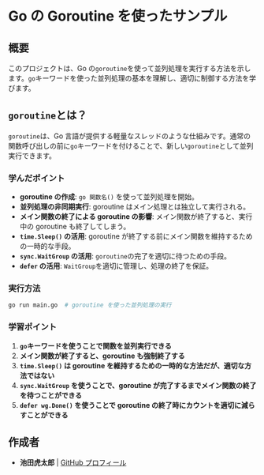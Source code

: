 # Go の Goroutine を使ったサンプル

## 概要

このプロジェクトは、Go の`goroutine`を使って並列処理を実行する方法を示します。`go`キーワードを使った並列処理の基本を理解し、適切に制御する方法を学びます。

## `goroutine`とは？

`goroutine`は、Go 言語が提供する軽量なスレッドのような仕組みです。通常の関数呼び出しの前に`go`キーワードを付けることで、新しい`goroutine`として並列実行できます。

### 学んだポイント

- **goroutine の作成**: `go 関数名()` を使って並列処理を開始。
- **並列処理の非同期実行**: goroutine はメイン処理とは独立して実行される。
- **メイン関数の終了による goroutine の影響**: メイン関数が終了すると、実行中の goroutine も終了してしまう。
- **`time.Sleep()` の活用**: goroutine が終了する前にメイン関数を維持するための一時的な手段。
- **`sync.WaitGroup` の活用**: `goroutine`の完了を適切に待つための手段。
- **`defer` の活用**: `WaitGroup`を適切に管理し、処理の終了を保証。

### 実行方法

```sh
go run main.go  # goroutine を使った並列処理の実行
```

### 学習ポイント

1. **`go`キーワードを使うことで関数を並列実行できる**
2. **メイン関数が終了すると、goroutine も強制終了する**
3. **`time.Sleep()` は goroutine を維持するための一時的な方法だが、適切な方法ではない**
4. **`sync.WaitGroup` を使うことで、goroutine が完了するまでメイン関数の終了を待つことができる**
5. **`defer wg.Done()` を使うことで goroutine の終了時にカウントを適切に減らすことができる**

## 作成者

- **池田虎太郎** | [GitHub プロフィール](https://github.com/kotaroikeda-apl-dev)
